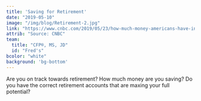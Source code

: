 ```yaml
---
title: 'Saving for Retirement'
date: "2019-05-10"
image: "/img/blog/Retirement-2.jpg"
link: "https://www.cnbc.com/2019/05/23/how-much-money-americans-have-in-their-401ks-at-every-age.html"
attrib: "Source: CNBC"
team:
  title: "CFP®, MS, JD"
  id: "Fred's"
bcolor: "white"
background: 'bg-bottom'
---
```

Are you on track towards retirement? How much money are you saving? Do you have the correct retirement accounts that are maxing your full potential? 